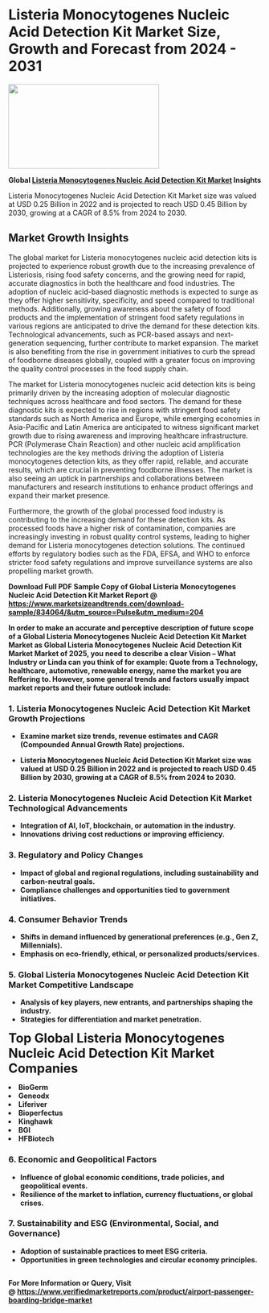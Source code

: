 <H1>Listeria Monocytogenes Nucleic Acid Detection Kit Market Size, Growth and Forecast from 2024 - 2031</H1><img class="aligncenter size-medium wp-image-584254" src="https://thirdeyenews.in/wp-content/uploads/2024/09/Global-Market-Research-300x168.jpeg" alt="" width="300" height="168" /><p><strong>Global&nbsp;<a href="https://www.marketsizeandtrends.com/download-sample/834064/&amp;utm_source=Pulse&amp;utm_medium=204">Listeria Monocytogenes Nucleic Acid Detection Kit Market</a> Insights</strong></p><p>Listeria Monocytogenes Nucleic Acid Detection Kit Market size was valued at USD 0.25 Billion in 2022 and is projected to reach USD 0.45 Billion by 2030, growing at a CAGR of 8.5% from 2024 to 2030.</p><p><h2>Market Growth Insights</h2> <p>The global market for Listeria monocytogenes nucleic acid detection kits is projected to experience robust growth due to the increasing prevalence of Listeriosis, rising food safety concerns, and the growing need for rapid, accurate diagnostics in both the healthcare and food industries. The adoption of nucleic acid-based diagnostic methods is expected to surge as they offer higher sensitivity, specificity, and speed compared to traditional methods. Additionally, growing awareness about the safety of food products and the implementation of stringent food safety regulations in various regions are anticipated to drive the demand for these detection kits. Technological advancements, such as PCR-based assays and next-generation sequencing, further contribute to market expansion. The market is also benefiting from the rise in government initiatives to curb the spread of foodborne diseases globally, coupled with a greater focus on improving the quality control processes in the food supply chain.</p> <p><strong></strong></p> <p>The market for Listeria monocytogenes nucleic acid detection kits is being primarily driven by the increasing adoption of molecular diagnostic techniques across healthcare and food sectors. The demand for these diagnostic kits is expected to rise in regions with stringent food safety standards such as North America and Europe, while emerging economies in Asia-Pacific and Latin America are anticipated to witness significant market growth due to rising awareness and improving healthcare infrastructure. PCR (Polymerase Chain Reaction) and other nucleic acid amplification technologies are the key methods driving the adoption of Listeria monocytogenes detection kits, as they offer rapid, reliable, and accurate results, which are crucial in preventing foodborne illnesses. The market is also seeing an uptick in partnerships and collaborations between manufacturers and research institutions to enhance product offerings and expand their market presence.</p> <p>Furthermore, the growth of the global processed food industry is contributing to the increasing demand for these detection kits. As processed foods have a higher risk of contamination, companies are increasingly investing in robust quality control systems, leading to higher demand for Listeria monocytogenes detection solutions. The continued efforts by regulatory bodies such as the FDA, EFSA, and WHO to enforce stricter food safety regulations and improve surveillance systems are also propelling market growth.</p> <p><strong></p><p><span class=""><strong>Download Full PDF Sample Copy of Global Listeria Monocytogenes Nucleic Acid Detection Kit Market Report</strong> @ <a href="https://www.marketsizeandtrends.com/download-sample/834064/&amp;utm_source=Pulse&amp;utm_medium=204" target="_blank">https://www.marketsizeandtrends.com/download-sample/834064/&amp;utm_source=Pulse&amp;utm_medium=204</a></span></p><p>In order to make an accurate and perceptive description of future scope of a Global&nbsp;Listeria Monocytogenes Nucleic Acid Detection Kit Market Market as Global&nbsp;Listeria Monocytogenes Nucleic Acid Detection Kit Market Market of 2025, you need to describe a clear Vision &ndash; What Industry or Linda can you think of for example: Quote from a Technology, healthcare, automotive, renewable energy, name the market you are Reffering to. However, some general trends and factors usually impact market reports and their future outlook include:</p><h3>1.&nbsp;<strong>Listeria Monocytogenes Nucleic Acid Detection Kit Market Growth Projections</strong></h3><ul><li>Examine market size trends, revenue estimates and CAGR (Compounded Annual Growth Rate) projections.</li><li><p>Listeria Monocytogenes Nucleic Acid Detection Kit Market size was valued at USD 0.25 Billion in 2022 and is projected to reach USD 0.45 Billion by 2030, growing at a CAGR of 8.5% from 2024 to 2030.</p></li></ul><h3>2.&nbsp;<strong>Listeria Monocytogenes Nucleic Acid Detection Kit Market Technological Advancements</strong></h3><ul><li>Integration of AI, IoT, blockchain, or automation in the industry.</li><li>Innovations driving cost reductions or improving efficiency.</li></ul><h3>3.&nbsp;<strong>Regulatory and Policy Changes</strong></h3><ul><li>Impact of global and regional regulations, including sustainability and carbon-neutral goals.</li><li>Compliance challenges and opportunities tied to government initiatives.</li></ul><h3>4.&nbsp;<strong>Consumer Behavior Trends</strong></h3><ul><li>Shifts in demand influenced by generational preferences (e.g., Gen Z, Millennials).</li><li>Emphasis on eco-friendly, ethical, or personalized products/services.</li></ul><h3>5.&nbsp;<strong>Global Listeria Monocytogenes Nucleic Acid Detection Kit Market Competitive Landscape</strong></h3><ul><li>Analysis of key players, new entrants, and partnerships shaping the industry.</li><li>Strategies for differentiation and market penetration.</li></ul><p data-pm-slice="1 1 []"><span style="color: inherit; font-family: inherit; font-size: 25px;">Top Global Listeria Monocytogenes Nucleic Acid Detection Kit Market Companies</span></p><div class="" data-test-id=""><p><li>BioGerm</li><li> Geneodx</li><li> Liferiver</li><li> Bioperfectus</li><li> Kinghawk</li><li> BGI</li><li> HFBiotech</li></p></div><h3>6.&nbsp;<strong>Economic and Geopolitical Factors</strong></h3><ul><li>Influence of global economic conditions, trade policies, and geopolitical events.</li><li>Resilience of the market to inflation, currency fluctuations, or global crises.</li></ul><h3>7.&nbsp;<strong>Sustainability and ESG (Environmental, Social, and Governance)</strong></h3><ul><li>Adoption of sustainable practices to meet ESG criteria.</li><li>Opportunities in green technologies and circular economy principles.</li></ul><h2><strong style="font-size: 14px;">For More Information or Query, Visit @&nbsp;</strong><a style="background-color: #ffffff; font-size: 14px;" href="https://www.marketsizeandtrends.com/report/listeria-monocytogenes-nucleic-acid-detection-kit-market/" target="_blank">https://www.verifiedmarketreports.com/product/airport-passenger-boarding-bridge-market</a></h2>
